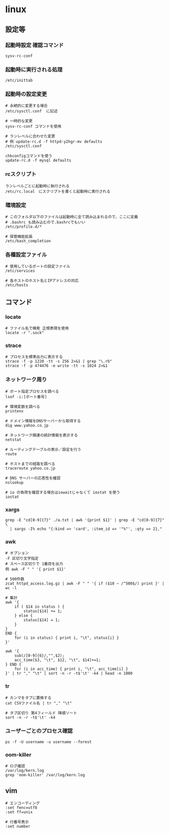# linux

## 設定等

### 起動時設定 確認コマンド
```
sysv-rc-conf
```

### 起動時に実行される処理
```
/etc/inittab
```

### 起動時の設定変更
```
# 永続的に変更する場合
/etc/sysctl.conf  に記述

# 一時的な変更
sysv-rc-conf コマンドを使用

# ランレベルに合わせた変更
# 例 update-rc.d -f httpd-y2hgr-mv defaults
/etc/sysctl.conf

chkconfigコマンドを使う
update-rc.d -f mysql defaults
```

### rcスクリプト
```
ランレベルごとに起動時に執行される
/etc/rc.local　にスクリプトを書くと起動時に実行される
```

### 環境設定
```
# このフォルダ以下のファイルは起動時に全て読み込まれるので、ここに定義
# .bashrc も読み込むので.bashrcでもいい
/etc/profile.d/*

# 保管機能拡張
/etc/bash_completion
```

### 各種設定ファイル
```
# 使用しているポートの設定ファイル
/etc/services

# 各ホストのホスト名とIPアドレスの対応
/etc/hosts
```

## コマンド

### locate
```
# ファイル名で検索 正規表現を使用
locate -r ".sock"
```

### strace
```
# プロセスを標準出力に表示する
strace -f -p 1220 -tt -s 256 2>&1 | grep "\.rb"
strace -f -p 474476 -e write -tt -s 1024 2>&1
```

### ネットワーク周り
```
# ポート指定プロセスを調べる
lsof -i:[ポート番号]

# 環境変数を調べる
printenv

# ドメイン情報をDNSサーバーから取得する
dig www.yahoo.co.jp

# ネットワーク関連の統計情報を表示する
netstat

# ルーティングテーブルの表示／設定を行う
route

# ホストまでの経路を調べる
traceroute yahoo.co.jp

# DNS サーバーの応答性を確認
nslookup

# io の負荷を確認する場合はiowaitじゃなくて iostat を使う
iostat
```

### xargs
```
grep -E "cd[0-9]{7}" ./a.txt | awk '{print $1}' | grep -E "cd[0-9]{7}" \
  | xargs -I% echo "{:kind => 'card', :item_id => '"%"', :qty => 2},"
```

### awk
```
# オプション
-F 区切り文字指定
# スペース区切りで 1番目を出力
例 awk -F " " '{ print $1}'
```

```
# 500件数
zcat httpd_access.log.gz | awk -F " " '{ if ($10 ~ /^500$/) print }' | wc -l
```

```
# 集計
awk '{
    if ( $14 in status ) {
        status[$14] += 1;
    } else {
        status[$14] = 1;
    }
}
END {
    for (i in status) { print i, "\t", status[i] }
}'

awk '{
    sub(/[0-9]{6}/,"",$2);
    acc_time[$3, "\t", $12, "\t", $14]+=1;
} END {
    for (i in acc_time) { print i, "\t", acc_time[i] }
}' | tr "," "\t" | sort -n -r -t$'\t' -k4 | head -n 1000
```

### tr
```
# カンマをタブに置換する
cat CSVファイル名 | tr "," "\t"

# タブ区切り 第4フィールド 降順ソート
sort -n -r -t$'\t' -k4
```


### ユーザーごとのプロセス確認
```
ps -f -U username -u username --forest
```

### oom-killer
```
# ログ確認
/var/log/kern.log
grep 'oom-killer' /var/log/kern.log
```

## vim

```
# エンコーディング
:set fenc=utf8
:set ff=unix

# 行番号表示
:set number
```
